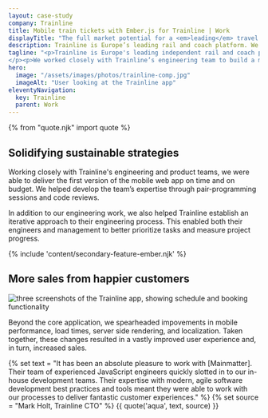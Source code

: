 ```yaml
---
layout: case-study
company: Trainline
title: Mobile train tickets with Ember.js for Trainline | Work
displayTitle: "The full market potential for a <em>leading</em> travel platform"
description: Trainline is Europe’s leading rail and coach platform. We helped them deliver a high-performance mobile web app, along with an improved engineering process.
tagline: "<p>Trainline is Europe's leading independent rail and coach platform. They sell tickets to customers worldwide, enabling more than 125,000 journeys every single day in and across 36 countries, covering 150 different carriers.
</p><p>We worked closely with Trainline’s engineering team to build a mobile web app to complement their existing desktop web app. This enabled Trainline to better serve customers on the go and leverage the full market potential.</p>"
hero:
  image: "/assets/images/photos/trainline-comp.jpg"
  imageAlt: "User looking at the Trainline app"
eleventyNavigation:
  key: Trainline
  parent: Work
---
```


{% from "quote.njk" import quote %}

## Solidifying sustainable strategies

Working closely with Trainline's engineering and product teams, we were able to deliver the first version of the mobile web app on time and on budget. We helped develop the team’s expertise through pair-programming sessions and code reviews.

In addition to our engineering work, we also helped Trainline establish an iterative approach to their engineering process. This enabled both their engineers and management to better prioritize tasks and measure project progress.

{% include 'content/secondary-feature-ember.njk' %}

## More sales from happier customers

![three screenshots of the Trainline app, showing schedule and booking functionality](/assets/images/work/trainline-comp-2.jpg)

Beyond the core application, we spearheaded impovements in mobile performance, load times, server side rendering, and localization. Taken together, these changes resulted in a vastly improved user experience and, in turn, increased sales.

{% set text = "It has been an absolute pleasure to work with [Mainmatter]. Their team of experienced JavaScript engineers quickly slotted in to our in-house development teams. Their expertise with modern, agile software development best practices and tools meant they were able to work with our processes to deliver fantastic customer experiences." %}
{% set source = "Mark Holt, Trainline CTO" %}
{{ quote('aqua', text, source) }}
